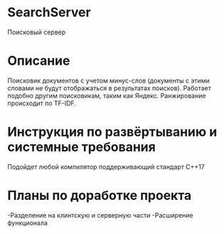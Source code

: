 
# SearchServer
Поисковый сервер

Описание
======================
Поисковик документов с учетом минус-слов (документы с этими словами не будут отображаться в результатах поисков). Работает подобно другим поисковикам, таким как Яндекс. Ранжирование происходит по TF-IDF.

Инструкция по развёртыванию и системные требования
=======
Подойдет любой компилятор поддерживающий стандарт C++17

Планы по доработке проекта
=======
-Разделение на клинтскую и серверную части
-Расширение функционала

